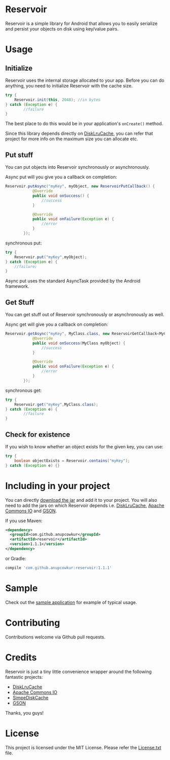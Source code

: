 Reservoir
=========

Reservoir is a simple library for Android that allows you to easily serialize and persist your objects on disk using key/value pairs.

# Usage

## Initialize
Reservoir uses the internal storage allocated to your app. Before you can do anything, you need to initialize Reservoir with the cache size.

```java
try {
    Reservoir.init(this, 2048); //in bytes
} catch (Exception e) {
        //failure
}
```

The best place to do this would be in your application's `onCreate()` method.

Since this library depends directly on [DiskLruCache](https://github.com/JakeWharton/DiskLruCache), you can refer that project for more info on the maximum size you can allocate etc.

## Put stuff

You can put objects into Reservoir synchronously or asynchronously.

Async put will you give you a callback on completion:

```java
Reservoir.putAsync("myKey", myObject, new ReservoirPutCallback() {
            @Override
            public void onSuccess() {
                //success
            }

            @Override
            public void onFailure(Exception e) {
                //error
            }
        });
```

synchronous put:

```java
try {
    Reservoir.put("myKey",myObject);
} catch (Exception e) {
    //failure;
}
```

Async put uses the standard AsyncTask provided by the Android framework.

## Get Stuff

You can get stuff out of Reservoir synchronously or asynchronously as well.

Async get will give you a callback on completion:

```java
Reservoir.getAsync("myKey", MyClass.class, new ReservoirGetCallback<MyClass>() {
            @Override
            public void onSuccess(MyClass myObject) {
                //success
            }

            @Override
            public void onFailure(Exception e) {
                //error
            }
        });
```

synchronous get:

```java
try {
    Reservoir.get("myKey",MyClass.class);
} catch (Exception e) {
        //failure
}
```

## Check for existence

If you wish to know whether an object exists for the given key, you can use:

```java
try {
    boolean objectExists = Reservoir.contains("myKey");
} catch (Exception e) {}
```
# Including in your project

You can directly [download the jar](https://github.com/anupcowkur/Reservoir/releases/download/v1.1.1/reservoir-1.1.1.jar) and add it to your project. You will also need to add the jars on which Reservoir depends i.e. [DiskLruCache](https://github.com/anupcowkur/Reservoir/releases/download/v1.1.1/disklrucache-2.0.2.jar), [Apache Commons IO](https://github.com/anupcowkur/Reservoir/releases/download/v1.1.1/commons-io-2.4.jar) and [GSON](https://github.com/anupcowkur/Reservoir/releases/download/v1.1.1/gson-2.2.4.jar).

If you use Maven:

```xml
<dependency>
  <groupId>com.github.anupcowkur</groupId>
  <artifactId>reservoir</artifactId>
  <version>1.1.1</version>
</dependency>
```

or Gradle:

```groovy
compile 'com.github.anupcowkur:reservoir:1.1.1'
```

# Sample
Check out the [sample application](https://github.com/anupcowkur/Reservoir/tree/master/Sample) for example of typical usage.

# Contributing
Contributions welcome via Github pull requests.

# Credits
Reservoir is just a tiny little convenience wrapper around the following fantastic projects:

- [DiskLruCache](https://github.com/JakeWharton/DiskLruCache)
- [Apache Commons IO](http://commons.apache.org/proper/commons-io/)
- [SimpeDiskCache](https://github.com/fhucho/simple-disk-cache)
- [GSON](https://code.google.com/p/google-gson/)

Thanks, you guys!

# License
This project is licensed under the MIT License. Please refer the [License.txt](https://github.com/anupcowkur/Reservoir/blob/master/License.txt) file.


